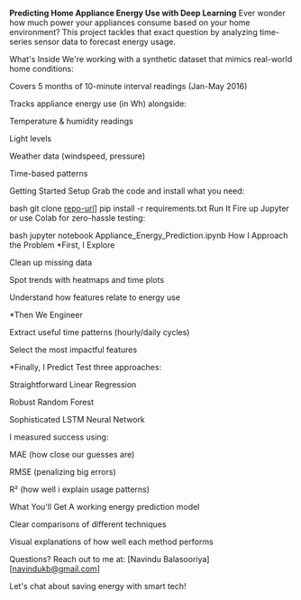 **Predicting Home Appliance Energy Use with Deep Learning**
Ever wonder how much power your appliances consume based on your home environment? This project tackles that exact question by analyzing time-series sensor data to forecast energy usage.

What's Inside
We're working with a synthetic dataset that mimics real-world home conditions:

Covers 5 months of 10-minute interval readings (Jan-May 2016)

Tracks appliance energy use (in Wh) alongside:

Temperature & humidity readings

Light levels

Weather data (windspeed, pressure)

Time-based patterns

Getting Started
Setup
Grab the code and install what you need:

bash
git clone [repo-url](https://github.com/NavinduKojitha/EnergyPredic.git)]
pip install -r requirements.txt
Run It
Fire up Jupyter or use Colab for zero-hassle testing:

bash
jupyter notebook Appliance_Energy_Prediction.ipynb
How I Approach the Problem
*First, I Explore

Clean up missing data

Spot trends with heatmaps and time plots

Understand how features relate to energy use

*Then We Engineer

Extract useful time patterns (hourly/daily cycles)

Select the most impactful features

*Finally, I Predict
Test three approaches:

Straightforward Linear Regression

Robust Random Forest

Sophisticated LSTM Neural Network

I measured success using:

MAE (how close our guesses are)

RMSE (penalizing big errors)

R² (how well i explain usage patterns)

What You'll Get
A working energy prediction model

Clear comparisons of different techniques

Visual explanations of how well each method performs

Questions?
Reach out to me at:
[Navindu Balasooriya]
[navindukb@gmail.com]

Let's chat about saving energy with smart tech!
